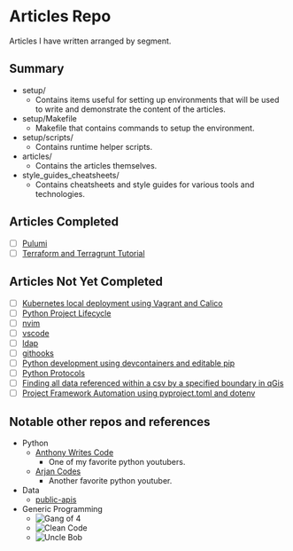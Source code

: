 # Articles Repo

Articles I have written arranged by segment.

## Summary

- setup/
    - Contains items useful for setting up environments that will be used to write and demonstrate the content of the articles.
- setup/Makefile
    - Makefile that contains commands to setup the environment.
- setup/scripts/
    - Contains runtime helper scripts.
- articles/
    - Contains the articles themselves.
- style_guides_cheatsheets/
    - Contains cheatsheets and style guides for various tools and technologies.

## Articles Completed

- [ ] [Pulumi](iac/pulumi_deploy_local_docker_application/article.md)
- [ ] [Terraform and Terragrunt Tutorial](iac/terraform_terragrunt_tutorial/README.md)

## Articles Not Yet Completed

- [ ] [Kubernetes local deployment using Vagrant and Calico](k8s/k8s_1.30_vagrant/README.md)
- [ ] [Python Project Lifecycle](languages/python/python_project_lifecycle/README.md)
- [ ] [nvim](ide/nvim/README.md)
- [ ] [vscode](ide/vscode/README.md)
- [ ] [ldap](support_services/ldap/README.md)
- [ ] [githooks](articles/gitops/githooks.md)
- [ ] [Python development using devcontainers and editable pip](articles/languages/python/python_development_in_devcontainer_editable_pip/python_development_in_devcontainer_editable_pip.md)
- [ ] [Python Protocols](articles/languages/python/python_protocols/README.md)
- [ ] [Finding all data referenced within a csv by a specified boundary in qGis](articles/qgis/finding_all_csv_data_within_a_specified_region/README.md)
- [ ] [Project Framework Automation using pyproject.toml and dotenv](articles/python/project_framework_automation_using_pyproject_and_dotenv/README.md)

## Notable other repos and references

- Python
    - [Anthony Writes Code](https://github.com/anthonywritescode/explains)
      - One of my favorite python youtubers.
    - [Arjan Codes](https://github.com/ArjanCodes/betterpython)
        - Another favorite python youtuber.
- Data
    - [public-apis](https://github.com/minoad/public-apis)
- Generic Programming
    - ![Gang of 4]()
    - ![Clean Code]()
    - ![Uncle Bob]()
